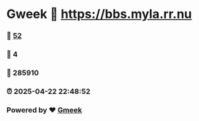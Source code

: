 # Gweek :link: https://bbs.myla.rr.nu 
### :page_facing_up: [52](https://bbs.myla.rr.nu/tag.html) 
### :speech_balloon: 4 
### :hibiscus: 285910 
### :alarm_clock: 2025-04-22 22:48:52 
### Powered by :heart: [Gmeek](https://github.com/Meekdai/Gmeek)
